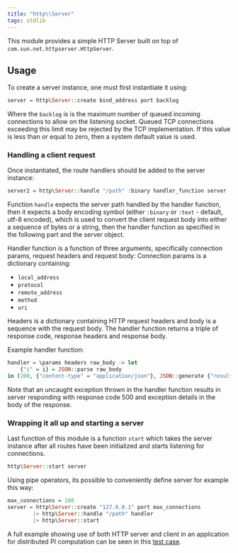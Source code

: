```yaml
---
title: "http\\Server"
tags: stdlib
---
```


This module provides a simple HTTP Server built on top of `com.sun.net.httpserver.HttpServer`.

## Usage
To create a server instance, one must first instantiate it using:

```haskell
server = http\Server::create bind_address port backlog
```

Where the `backlog` is is the maximum number of queued incoming connections to allow on the listening socket. Queued TCP connections exceeding this limit may be rejected by the TCP implementation. If this value is less than or equal to zero, then a system default value is used.

### Handling a client request
Once instantiated, the route handlers should be added to the server instance:

```haskell
server2 = http\Server::handle "/path" :binary handler_function server
```

Function `handle` expects the server path handled by the handler function, then it expects a body encoding symbol (either `:binary` or `:text` - default, utf-8 encoded), which is used to convert the client request body into either a sequence of bytes or a string, then the handler function as specified in the following part and the server object.

Handler function is a function of three arguments, specifically connection params, request headers and request body:
Connection params is a dictionary containing:
* `local_address`
* `protocol`
* `remote_address`
* `method`
* `uri`

Headers is a dictionary containing HTTP request headers and body is a sequence with the request body.
The handler function returns a triple of response code, response headers and response body.

Example handler function:

```haskell
handler = \params headers raw_body -> let
    {"i" = i} = JSON::parse raw_body
in (200, {"content-type" = "application/json"}, JSON::generate {"result" = i * 2})
```

Note that an uncaught exception thrown in the handler function results in server responding with response code 500 and exception details in the body of the response.

### Wrapping it all up and starting a server
Last function of this module is a function `start` which takes the server instance after all routes have been initialized and starts listening for connections.

```haskell
http\Server::start server
```

Using pipe operators, its possible to conveniently define server for example this way:

```haskell
max_connections = 100
server = http\Server::create "127.0.0.1" port max_connections
        |> http\Server::handle "/path" handler
        |> http\Server::start
```

A full example showing use of both HTTP server and client in an application for distributed PI computation can be seen in this [test case](https://github.com/yatta-lang/yatta/blob/master/language/tests/DistributedPiCalculation.yatta).
